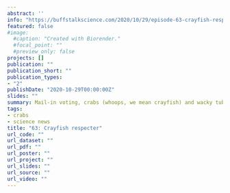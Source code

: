 ```yaml
---
abstract: ''
info: "https://buffstalkscience.com/2020/10/29/episode-63-crayfish-respector/"
featured: false
#image:
  #caption: "Created with Biorender."
  #focal_point: ""
  #preview_only: false
projects: []
publication: ""
publication_short: ""
publication_types:
- "2"
publishDate: "2020-10-29T00:00:00Z"
slides: ""
summary: Mail-in voting, crabs (whoops, we mean crayfish) and wacky tube men.
tags:
- crabs
- science news
title: "63: Crayfish respecter"
url_code: ""
url_dataset: ""
url_pdf: ""
url_poster: ""
url_project: ""
url_slides: ""
url_source: ""
url_video: ""
---
```

